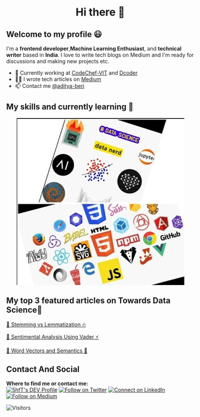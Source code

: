 <h1 align="center">Hi there 👋</h1>

## Welcome to my profile :smiley:

I'm a __frontend developer__,__Machine Learning Enthusiast__, and __technical writer__ based in __India__. I love to write tech blogs on Medium and  I'm ready for discussions and making new projects etc.

* 💼 Currently working at [CodeChef-VIT](https://www.codechefvit.com/) and [Dcoder](https://dcoder.tech/)<br/>
* ✍🏻 I wrote tech articles on [Medium](https://medium.com/@beriaditya20) <br/>
* 📫 Contact me [@aditya-beri](https://www.linkedin.com/in/aditya-beri-a04386191/)

## My skills and currently learning 🌟

<p align="center">
  <img align="center" alt="Meme Studio" src="https://github.com/aditya-beri/aditya-beri/blob/master/skills.jpeg" />
</p>



## My top 3 featured articles on Towards Data Science🏃

[🚀 Stemming vs Lemmatization 🔥](https://towardsdatascience.com/stemming-vs-lemmatization-2daddabcb221)

[🦄 Sentimental Analysis Using Vader ⚡️](https://towardsdatascience.com/sentimental-analysis-using-vader-a3415fef7664)

[🔧 Word Vectors and Semantics 🌈](https://towardsdatascience.com/word-vectors-and-semantics-2863e7e55417)


## Contact And Social
**Where to find me or contact me:**  
<a href="https://dev.to/adityaberi8"><img src="https://d2fltix0v2e0sb.cloudfront.net/dev-badge.svg" alt="5hfT's DEV Profile" height="30" width="30"></a>
[![Follow on Twitter](https://img.shields.io/badge/--twitter?label=Twitter&logo=Twitter&style=social)](https://twitter.com/Adityaberi8)
[![Connect on LinkedIn](https://img.shields.io/badge/--linkedin?label=LinkedIn&logo=LinkedIn&style=social)](https://www.linkedin.com/in/aditya-beri-a04386191/)
[![Follow on Medium](https://img.shields.io/badge/--Medium?label=Medium&logo=Medium&style=social)](https://medium.com/@beriaditya20)



![Visitors](https://visitor-badge.glitch.me/badge?page_id=aditya-beri.aditya-beri)


